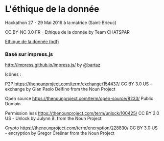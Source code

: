 L'éthique de la donnée
============

Hackathon 27 - 29 Mai 2016 à la:matrice (Saint-Brieuc)

CC BY-NC 3.0 FR - Ethique de la donnée by Team CHATSPAR 

[Ethique de la donnée (pdf)](https://github.com/hackthedata/ethiquedeladonnee/blob/master/LaTeX/final.tex)

### Basé sur impress.js
http://impress.github.io/impress.js/ by [@bartaz](http://twitter.com/bartaz)





Icônes :

P2P
https://thenounproject.com/term/exchange/154437/
CC BY 3.0 US - exchange by Gian Paolo Delfino from the Noun Project

Open source
https://thenounproject.com/term/open-source/8233/
Public Domain

Permission less
https://thenounproject.com/term/unlock/100425/
CC BY 3.0 US - Unlock by Julynn B. from the Noun Project

Crypto
https://thenounproject.com/term/encryption/228830/
CC BY 3.0 US - encryption by Gregor Črešnar from the Noun Project
